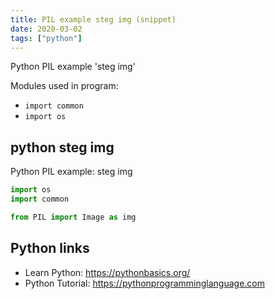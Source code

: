 ```yaml
---
title: PIL example steg img (snippet)
date: 2020-03-02
tags: ["python"]
---
```

Python PIL example 'steg img'


Modules used in program: 
* `import common`
* `import os`

## python steg img

Python PIL example: steg img

```python
import os
import common

from PIL import Image as img

```

## Python links

- Learn Python: https://pythonbasics.org/
- Python Tutorial: https://pythonprogramminglanguage.com
